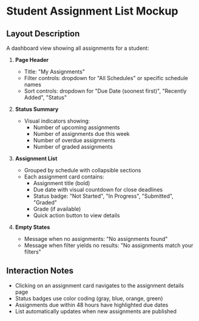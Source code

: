 # Student Assignment List Mockup

## Layout Description
A dashboard view showing all assignments for a student:

1. **Page Header**
   - Title: "My Assignments"
   - Filter controls: dropdown for "All Schedules" or specific schedule names
   - Sort controls: dropdown for "Due Date (soonest first)", "Recently Added", "Status"

2. **Status Summary**
   - Visual indicators showing:
     - Number of upcoming assignments
     - Number of assignments due this week
     - Number of overdue assignments
     - Number of graded assignments

3. **Assignment List**
   - Grouped by schedule with collapsible sections
   - Each assignment card contains:
     - Assignment title (bold)
     - Due date with visual countdown for close deadlines
     - Status badge: "Not Started", "In Progress", "Submitted", "Graded"
     - Grade (if available)
     - Quick action button to view details

4. **Empty States**
   - Message when no assignments: "No assignments found"
   - Message when filter yields no results: "No assignments match your filters"

## Interaction Notes
- Clicking on an assignment card navigates to the assignment details page
- Status badges use color coding (gray, blue, orange, green)
- Assignments due within 48 hours have highlighted due dates
- List automatically updates when new assignments are published